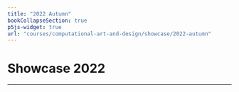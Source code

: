```yaml
---
title: "2022 Autumn"
bookCollapseSection: true
p5js-widget: true
url: "courses/computational-art-and-design/showcase/2022-autumn"
---
```


# Showcase 2022

---